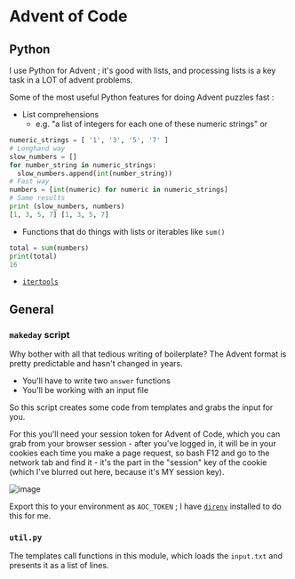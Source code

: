 # Advent of Code

## Python

I use Python for Advent ; it's good with lists, and processing lists is a key
task in a LOT of advent problems.

Some of the most useful Python features for doing Advent puzzles fast :

- List comprehensions
  - e.g. "a list of integers for each one of these numeric strings" or
```python
numeric_strings = [ '1', '3', '5', '7' ]
# Longhand way
slow_numbers = []
for number_string in numeric_strings:
  slow_numbers.append(int(number_string))
# Fast way
numbers = [int(numeric) for numeric in numeric_strings]
# Same results
print (slow_numbers, numbers)
[1, 3, 5, 7] [1, 3, 5, 7]
```
- Functions that do things with lists or iterables like `sum()`
```python
total = sum(numbers)
print(total)
16
```
- [`itertools`](https://docs.python.org/3/library/itertools.html)

## General

### `makeday` script

Why bother with all that tedious writing of boilerplate? The Advent format is
pretty predictable and hasn't changed in years.

- You'll have to write two `answer` functions
- You'll be working with an input file

So this script creates some code from templates and grabs the input for you.

For this you'll need your session token for Advent of Code, which you can grab
from your browser session - after you've logged in, it will be in your cookies
each time you make a page request, so bash F12 and go to the network tab and
find it - it's the part in the "session" key of the cookie (which I've blurred
out here, because it's MY session key).

![image](https://github.com/awilkins/advent-starter/assets/368399/a9392fd7-e2c0-4d1e-aeca-36ed8dddad65)

Export this to your environment as `AOC_TOKEN` ; I have
[`direnv`](https://direnv.net/) installed to do this for me.

### `util.py`

The templates call functions in this module, which loads the `input.txt` and
presents it as a list of lines.
